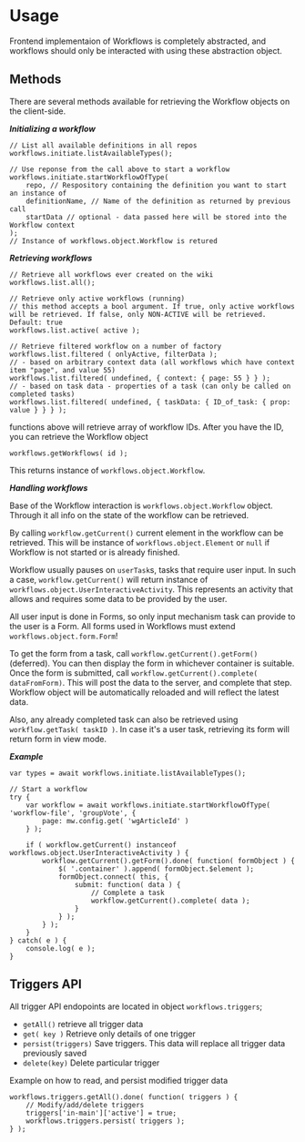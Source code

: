 # Usage

Frontend implementaion of Workflows is completely abstracted, and workflows should only
be interacted with using these abstraction object.

## Methods
There are several methods available for retrieving the Workflow objects on the client-side.

***Initializing a workflow***

	// List all available definitions in all repos
	workflows.initiate.listAvailableTypes();

	// Use reponse from the call above to start a workflow
	workflows.initiate.startWorkflowOfType(
		repo, // Respository containing the definition you want to start an instance of
		definitionName, // Name of the definition as returned by previous call
		startData // optional - data passed here will be stored into the Workflow context
	);
	// Instance of workflows.object.Workflow is retured

***Retrieving workflows***

	// Retrieve all workflows ever created on the wiki
	workflows.list.all();

	// Retrieve only active workflows (running)
	// this method accepts a bool argument. If true, only active workflows will be retrieved. If false, only NON-ACTIVE will be retrieved. Default: true
	workflows.list.active( active );

	// Retrieve filtered workflow on a number of factory
	workflows.list.filtered ( onlyActive, filterData );
	// - based on arbitrary context data (all workflows which have context item "page", and value 55)
	workflows.list.filtered( undefined, { context: { page: 55 } } );
	// - based on task data - properties of a task (can only be called on completed tasks)
	workflows.list.filtered( undefined, { taskData: { ID_of_task: { prop: value } } } );

functions above will retrieve array of workflow IDs. After you have the ID, you can retrieve the Workflow object

	workflows.getWorkflows( id );

This returns instance of `workflows.object.Workflow`.

***Handling workflows***

Base of the Workflow interaction is `workflows.object.Workflow` object.
Through it all info on the state of the workflow can be retrieved.

By calling `workflow.getCurrent()` current element in the workflow can be retrieved.
This will be instance of `workflows.object.Element` or `null` if Workflow is not started or is already finished.

Workflow usually pauses on `userTask`s, tasks that require user input.
In such a case, `workflow.getCurrent()` will return instance of `workflows.object.UserInteractiveActivity`.
This represents an activity that allows and requires some data to be provided by the user.

All user input is done in Forms, so only input mechanism task can provide to the user is a Form.
All forms used in Workflows must extend `workflows.object.form.Form`!

To get the form from a task, call `workflow.getCurrent().getForm()` (deferred).
You can then display the form in whichever container is suitable.
Once the form is submitted, call `workflow.getCurrent().complete( dataFromForm)`.
This will post the data to the server, and complete that step. Workflow object will be automatically reloaded and will reflect the latest data.

Also, any already completed task can also be retrieved using `workflow.getTask( taskID )`.
In case it's a user task, retrieving its form will return form in view mode.


***Example***

	var types = await workflows.initiate.listAvailableTypes();

	// Start a workflow
	try {
		var workflow = await workflows.initiate.startWorkflowOfType( 'workflow-file', 'groupVote', {
			page: mw.config.get( 'wgArticleId' )
		} );

		if ( workflow.getCurrent() instanceof workflows.object.UserInteractiveActivity ) {
			workflow.getCurrent().getForm().done( function( formObject ) {
				$( '.container' ).append( formObject.$element );
				formObject.connect( this, {
					submit: function( data ) {
						// Complete a task
						workflow.getCurrent().complete( data );
					}
				} );
			} );
		}
	} catch( e ) {
		console.log( e );
	}

## Triggers API

All trigger API endopoints are located in object `workflows.triggers`;

- `getAll()` retrieve all trigger data
- `get( key )` Retrieve only details of one trigger
- `persist(triggers)` Save triggers. This data will replace all trigger data previously saved
- `delete(key)` Delete particular trigger

Example on how to read, and persist modified trigger data

	workflows.triggers.getAll().done( function( triggers ) {
		// Modify/add/delete triggers
		triggers['in-main']['active'] = true;
		workflows.triggers.persist( triggers );
	} );
